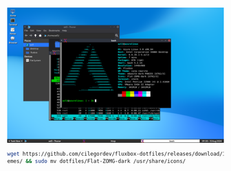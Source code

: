 ![](https://raw.githubusercontent.com/cilegordev/fluxbox-dotfiles/main/Azure%20Linux-2024-08-10-09-00-30.png)

```bash
wget https://github.com/cilegordev/fluxbox-dotfiles/releases/download/1.0.0/dotfiles.tar.gz && tar -xf dotfiles.tar.gz && mv dotfiles/.* ~ && sudo mv dotfiles/Adwaita-dark-PONIES /usr/share/th
emes/ && sudo mv dotfiles/Flat-ZOMG-dark /usr/share/icons/
```
